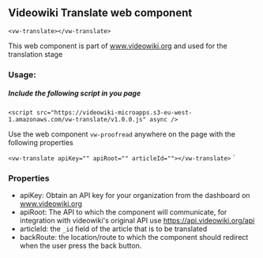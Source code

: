 ## Videowiki Translate web component
`<vw-translate></vw-translate>`

This web component is part of www.videowiki.org and used for the translation stage

### Usage:
##### Include the following script in you page
`<script src="https://videowiki-microapps.s3-eu-west-1.amazonaws.com/vw-translate/v1.0.0.js" async />`

Use the web component `vw-proofread` anywhere on the page with the following properties  

`<vw-translate apiKey="" apiRoot="" articleId=""></vw-translate>`
`
### Properties
- apiKey: Obtain an API key for your organization from the dashboard on www.videowiki.org
- apiRoot: The API to which the component will communicate, for integration with videowiki's original API use https://api.videowiki.org/api
- articleId: the `_id` field of the article that is to be translated
- backRoute: the location/route to which the component should redirect when the user press the back button.

